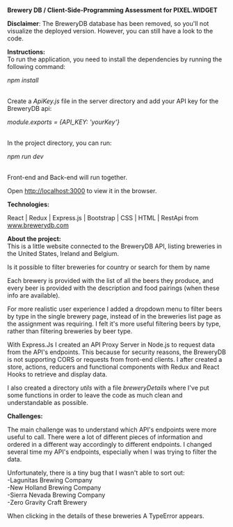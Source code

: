 <b>Brewery DB / Client-Side-Programming Assessment for PIXEL.WIDGET</b>

<b>Disclaimer</b>: The BreweryDB database has been removed, so you'll not visualize the deployed version. However, you can still have a look to the code.

<b>Instructions:</b><br/> To run the application, you need to install the dependencies by running the following command:

<i>npm install</i> <br/><br/>

Create a <i>ApiKey.js</i> file in the server directory and add your API key for the BreweryDB api:

<i>module.exports = {API_KEY: 'yourKey'}</i> <br/><br/>

In the project directory, you can run:

<i>npm run dev</i> <br/><br/>

Front-end and Back-end will run together.

Open [http://localhost:3000](http://localhost:3000) to view it in the browser.

<b>Technologies:</b><br/>

React | Redux | Express.js | Bootstrap | CSS | HTML | RestApi from www.brewerydb.com

<b>About the project:</b> <br/> This is a little website connected to the BreweryDB API, listing breweries in the United States, Ireland and Belgium.

Is it possible to filter breweries for country or search for them by name

Each brewery is provided with the list of all the beers they produce, and every beer is provided with the description and food pairings (when these info are available).

For more realistic user experience I added a dropdown menu to filter beers by type in the single brewery page, instead of in the breweries list page as the assignment was requiring. I felt it's more useful filtering beers by type, rather than filtering breweries by beer type.

With Express.Js I created an API Proxy Server in Node.js to request data from the API's endpoints. This because for security reasons, the BreweryDB is not supporting CORS or requests from front-end clients. I after created a store, actions, reducers and functional components with Redux and React Hooks to retrieve and display data.

I also created a directory <i>utils</i> with a file <i>breweryDetails</i> where I've put some functions in order to leave the code as much clean and understandable as possible.

<b>Challenges:</b>

The main challenge was to understand which API's endpoints were more useful to call. There were a lot of different pieces of information and ordered in a different way accordingly to different endpoints. I changed several time my API's endpoints, especially when I was trying to filter the data.

Unfortunately, there is a tiny bug that I wasn't able to sort out: <br/>-Lagunitas Brewing Company <br/>-New Holland Brewing Company <br/>-Sierra Nevada Brewing Company <br/>-Zero Gravity Craft Brewery

When clicking in the details of these breweries A TypeError appears.
